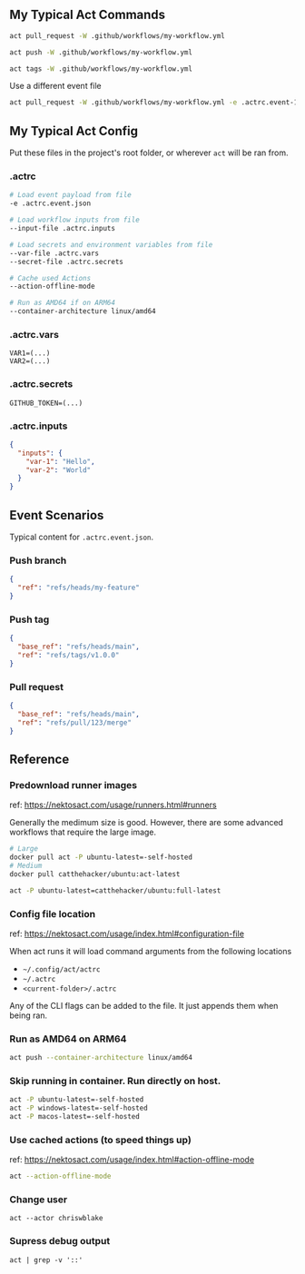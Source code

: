 ## My Typical Act Commands

```bash
act pull_request -W .github/workflows/my-workflow.yml
```

```bash
act push -W .github/workflows/my-workflow.yml
```

```bash
act tags -W .github/workflows/my-workflow.yml
```

Use a different event file

```bash
act pull_request -W .github/workflows/my-workflow.yml -e .actrc.event-1.json
```

## My Typical Act Config

Put these files in the project's root folder, or wherever `act` will be ran from.

### .actrc

```bash
# Load event payload from file
-e .actrc.event.json

# Load workflow inputs from file
--input-file .actrc.inputs

# Load secrets and environment variables from file
--var-file .actrc.vars
--secret-file .actrc.secrets

# Cache used Actions
--action-offline-mode

# Run as AMD64 if on ARM64
--container-architecture linux/amd64
```

### .actrc.vars

```env
VAR1=(...)
VAR2=(...)
```

### .actrc.secrets

```env
GITHUB_TOKEN=(...)
```

### .actrc.inputs

```json
{
  "inputs": {
    "var-1": "Hello",
    "var-2": "World"
  }
}
```

## Event Scenarios

Typical content for `.actrc.event.json`.

### Push branch

```json
{
  "ref": "refs/heads/my-feature"
}
```

### Push tag

```json
{
  "base_ref": "refs/heads/main",
  "ref": "refs/tags/v1.0.0"
}
```

### Pull request

```json
{
  "base_ref": "refs/heads/main",
  "ref": "refs/pull/123/merge"
}
```

## Reference

### Predownload runner images

ref: https://nektosact.com/usage/runners.html#runners

Generally the medimum size is good.
However, there are some advanced workflows that require the large image.

```bash
# Large
docker pull act -P ubuntu-latest=-self-hosted
# Medium
docker pull catthehacker/ubuntu:act-latest
```

```bash
act -P ubuntu-latest=catthehacker/ubuntu:full-latest
```

### Config file location

ref: https://nektosact.com/usage/index.html#configuration-file

When act runs it will load command arguments from the following locations

- `~/.config/act/actrc`
- `~/.actrc`
- `<current-folder>/.actrc`

Any of the CLI flags can be added to the file.
It just appends them when being ran.

### Run as AMD64 on ARM64

```bash
act push --container-architecture linux/amd64
```

### Skip running in container. Run directly on host.

```bash
act -P ubuntu-latest=-self-hosted
act -P windows-latest=-self-hosted
act -P macos-latest=-self-hosted
```

### Use cached actions (to speed things up)

ref: https://nektosact.com/usage/index.html#action-offline-mode

```bash
act --action-offline-mode
```

### Change user

```
act --actor chriswblake
```

### Supress debug output

```
act | grep -v '::'
```
